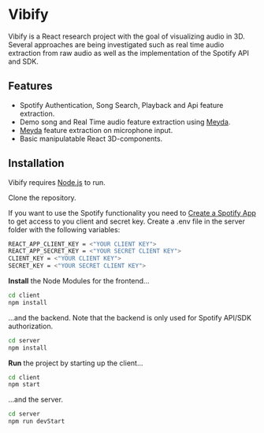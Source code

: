 # Vibify 
Vibify is a React research project with the goal of visualizing audio in 3D. Several approaches are being investigated such as real time audio extraction from raw audio as well as the implementation of the Spotify API and SDK. 

## Features

- Spotify Authentication, Song Search, Playback and Api feature extraction.
- Demo song and Real Time audio feature extraction using [Meyda](https://meyda.js.org/).
- [Meyda](https://meyda.js.org/) feature extraction on microphone input. 
- Basic manipulatable React 3D-components.

## Installation

Vibify requires [Node.js](https://nodejs.org/) to run.

Clone the repository. 

If you want to use the Spotify functionality you need to [Create a Spotify App ](https://developer.spotify.com/dashboard/login) to get access to you client and secret key. Create a .env file in the server folder with the following variables:

```sh
REACT_APP_CLIENT_KEY = <"YOUR CLIENT KEY">
REACT_APP_SECRET_KEY = <"YOUR SECRET CLIENT KEY">
CLIENT_KEY = <"YOUR CLIENT KEY">
SECRET_KEY = <"YOUR SECRET CLIENT KEY">
```

**Install** the Node Modules for the frontend...

```sh
cd client
npm install
```
...and the backend. Note that the backend is only used for Spotify API/SDK authorization. 
```sh
cd server
npm install
```


**Run** the project by starting up the client...
```sh
cd client
npm start
```
...and the server.
```sh
cd server
npm run devStart
```

